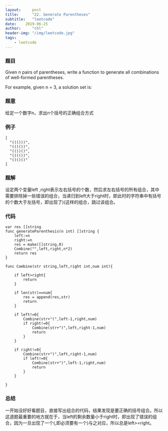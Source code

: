 ```yaml
---
layout:     post
title:      "22. Generate Parentheses"
subtitle:   "leetcode"
date:    2019-06-25
author:     "chl"
header-img: "/img/leetcode.jpg"
tags:
    - leetcode
--- 
```


### 题目
Given n pairs of parentheses, write a function to generate all combinations of well-formed parentheses.

For example, given n = 3, a solution set is:
### 题意
给定一个数字n，求出n个括号的正确组合方式

### 例子

```
[
  "((()))",
  "(()())",
  "(())()",
  "()(())",
  "()()()"
]
```
### 题解
设定两个变量left ,right表示左右括号的个数，然后求左右括号的所有组合，其中需要排除掉一些错误的组合，当递归到left大于right时，即此时的字符串中有括号的个数大于左括号，即出现了)(这样的组合，跳过该组合。

### 代码

```
var res []string
func generateParenthesis(n int) []string {
    left:=n
    right:=n
    res = make([]string,0)
    Combine("",left,right,n*2)
    return res
}

func Combine(str string,left,right int,num int){
    
    if left>right{
        return
    }
    
    if len(str)==num{
        res = append(res,str)
        return
    }
    
    if left!=0{
        Combine(str+"(",left-1,right,num)
        if right!=0{
            Combine(str+")",left,right-1,num)
            return
        }
    }
    
    if right!=0{
        Combine(str+")",left,right-1,num)
        if left!=0{
            Combine(str+")",left-1,right,num)
            return
        }
    }
    
}
```
### 总结
一开始没好好看题目，直接写出组合的代码，结果发现是要正确的括号组合。所以这道题最重要的地方就在于，当left的剩余数量小于right时，即出现了错误的组合，因为一旦出现了一个(,即必须要有一个)与之对应，所以总是left>=right。
